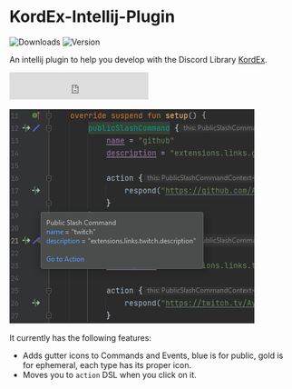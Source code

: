 # KordEx-Intellij-Plugin

![Downloads](https://img.shields.io/jetbrains/plugin/d/io.ayfri.kordex-plugin)
![Version](https://img.shields.io/jetbrains/plugin/v/io.ayfri.kordex-plugin)

An intellij plugin to help you develop with the Discord Library [KordEx](https://github.com/Kord-Extensions/kord-extensions).

<iframe frameborder="none" width="245px" height="48px" src="https://plugins.jetbrains.com/embeddable/install/19163"></iframe>

![Preview](resources/preview.png)

It currently has the following features:

- Adds gutter icons to Commands and Events, blue is for public, gold is for ephemeral, each type has its proper icon.
- Moves you to `action` DSL when you click on it.
